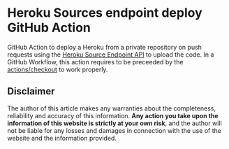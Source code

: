 # Heroku Sources endpoint deploy GitHub Action
GitHub Action to deploy a Heroku from a private repository on push requests using the [Heroku Source Endpoint API](https://devcenter.heroku.com/articles/build-and-release-using-the-api#sources-endpoint) to upload the code. 
In a GitHub Workflow, this action requires to be preceeded by the [actions/checkout](https://github.com/actions/checkout) to work properly.

## Disclaimer
The author of this article makes any warranties about the completeness, reliability and accuracy of this information. **Any action you take upon the information of this website is strictly at your own risk**, and the author will not be liable for any losses and damages in connection with the use of the website and the information provided.